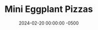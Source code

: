 ---
layout: post
title:  "Mini Eggplant Pizzas"
date:   2024-02-20 00:00:00 -0500
categories: 
- Recipes
- Finger Foods
permalink: /recipes/eggplant-pizza
image: /assets/Food/Finger Food/Eggplant Pizza/eggplant-pizza-cover.jpg
ing: eggplantpizza-ing
facts: eggplantpizza-facts
Prep: 10
Rest: 
Cook: 25
Source1: https://elavegan.com/eggplant-pizza-recipe/#recipe
Source2: 
Description: These low carb eggplant Pizzas are perfect little bite sized appetizers to serve to a group. They're really easy to make, just pre roast the eggplant, add toppings, and bake again. I'll be making this alongside a regular pizza for pizza night in my house for now on. I made about 20 mini pizzas with a large eggplant
Instructions: 
- Preheat your oven to 425F, and line a baking sheet with parchment paper. Cut your eggplant into 1/2" rounds, and add to the sheet. Season with salt, pepper, and oil, and roast for 15 minutes, until browned<br><br>

- Remove the eggplant from the oven, and top with sauce, cheese, and a dash of oregano on each pizza<br><br>
- <center><img src="/assets/Food/Finger Food/Eggplant Pizza/eggplant-pizza-2.jpg" alt="" class="instruction-image"></center><br>

- Bake for another 10-12 minutes, or until browned to your liking. You can also broil the top for a minute or 2 to brown the cheese
---